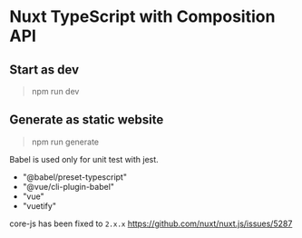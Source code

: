 # Nuxt TypeScript with Composition API

## Start as dev
> npm run dev

## Generate as static website
> npm run generate

Babel is used only for unit test with jest.
- "@babel/preset-typescript"
- "@vue/cli-plugin-babel"
- "vue"
- "vuetify"


core-js has been fixed to `2.x.x`
https://github.com/nuxt/nuxt.js/issues/5287
